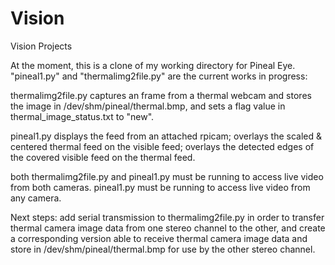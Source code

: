 # Vision
Vision Projects

At the moment, this is a clone of my working directory for Pineal Eye. "pineal1.py" and "thermalimg2file.py" are the current works in progress:

thermalimg2file.py captures an frame from a thermal webcam and stores the image in /dev/shm/pineal/thermal.bmp, and sets a flag value in thermal_image_status.txt to "new".

pineal1.py displays the feed from an attached rpicam; overlays the scaled & centered thermal feed on the visible feed; overlays the detected edges of the covered visible feed on the thermal feed.

both thermalimg2file.py and pineal1.py must be running to access live video from both cameras. pineal1.py must be running to access live video from any camera.

Next steps: add serial transmission to thermalimg2file.py in order to transfer thermal camera image data from one stereo channel to the other, and create a corresponding version able to receive thermal camera image data and store in /dev/shm/pineal/thermal.bmp for use by the other stereo channel.
